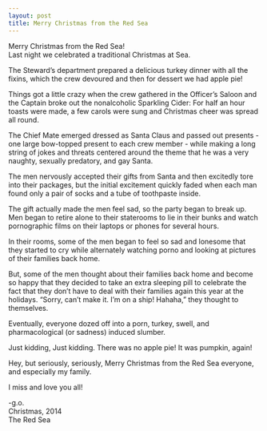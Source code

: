 ```yaml
---
layout: post
title: Merry Christmas from the Red Sea
---
```

Merry Christmas from the Red Sea!  
Last night we celebrated a traditional Christmas at Sea.  

The Steward’s department prepared a delicious turkey dinner with all the fixins, which the crew devoured and then for dessert we had apple pie! 

Things got a little crazy when the crew gathered in the Officer’s Saloon and the Captain broke out the nonalcoholic Sparkling Cider: For half an hour toasts were made, a few carols were sung and Christmas cheer was spread all round.

The Chief Mate emerged dressed as Santa Claus and passed out presents - one large bow-topped present to each crew member - while making a long string of jokes and threats centered around the theme that he was a very naughty, sexually predatory, and gay Santa. 

The men nervously accepted their gifts from Santa and then excitedly tore into their packages, but the initial excitement quickly faded when each man found only a pair of socks and a tube of toothpaste inside.

The gift actually made the men feel sad, so the party began to break up. Men began to retire alone to their staterooms to lie in their bunks and watch pornographic films on their laptops or phones for several hours.

In their rooms, some of the men began to feel so sad and lonesome that they started to cry while alternately watching porno and looking at pictures of their families back home. 

But, some of the men thought about their families back home and become so happy that they decided to take an extra sleeping pill to celebrate the fact that they don’t have to deal with their families again this year at the holidays. “Sorry, can’t make it. I’m on a ship! Hahaha,” they thought to themselves.

Eventually, everyone dozed off into a porn, turkey, swell, and pharmacological (or sadness) induced slumber. 

Just kidding, Just kidding. There was no apple pie! It was pumpkin, again!

Hey, but seriously, seriously, Merry Christmas from the Red Sea everyone, and especially my family. 

I miss and love you all!

-g.o.  
Christmas, 2014  
The Red Sea
